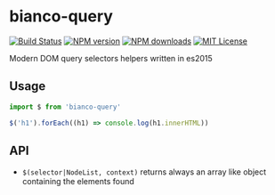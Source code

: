 # bianco-query

[![Build Status][travis-image]][travis-url]
[![NPM version][npm-version-image]][npm-url]
[![NPM downloads][npm-downloads-image]][npm-url]
[![MIT License][license-image]][license-url]

Modern DOM query selectors helpers written in es2015

## Usage

```js
import $ from 'bianco-query'

$('h1').forEach((h1) => console.log(h1.innerHTML))
```

## API

- `$(selector|NodeList, context)` returns always an array like object containing the elements found


[travis-image]:https://img.shields.io/travis/biancojs/bianco-query.svg?style=flat-square
[travis-url]:https://travis-ci.org/biancojs/bianco-query

[license-image]:http://img.shields.io/badge/license-MIT-000000.svg?style=flat-square
[license-url]:LICENSE.txt

[npm-version-image]:http://img.shields.io/npm/v/bianco-query.svg?style=flat-square
[npm-downloads-image]:http://img.shields.io/npm/dm/bianco-query.svg?style=flat-square
[npm-url]:https://npmjs.org/package/bianco-query
